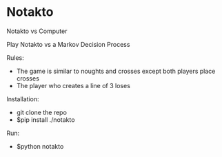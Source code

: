 # Notakto
Notakto vs Computer

Play Notakto vs a Markov Decision Process

Rules:
- The game is similar to noughts and crosses except both players place crosses
- The player who creates a line of 3 loses

Installation: 
- git clone the repo
- $pip install ./notakto

Run:
- $python notakto
